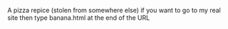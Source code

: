 A pizza repice (stolen from somewhere else) if you want to go to my real site then type banana.html at the end of the URL

